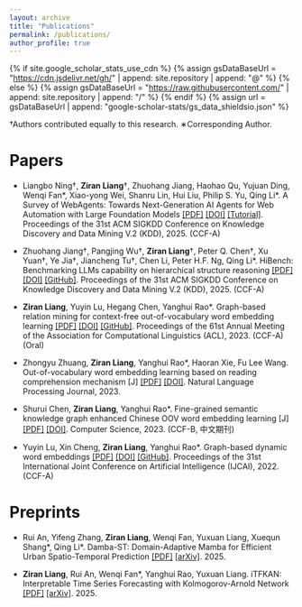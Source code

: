 ```yaml
---
layout: archive
title: "Publications"
permalink: /publications/
author_profile: true
---
```


{% if site.google_scholar_stats_use_cdn %}
{% assign gsDataBaseUrl = "https://cdn.jsdelivr.net/gh/" | append: site.repository | append: "@" %}
{% else %}
{% assign gsDataBaseUrl = "https://raw.githubusercontent.com/" | append: site.repository | append: "/" %}
{% endif %}
{% assign url = gsDataBaseUrl | append: "google-scholar-stats/gs_data_shieldsio.json" %}

<!-- Please also find my publications on [Google Scholar](https://scholar.google.com/citations?user=yXOpclkAAAAJ) ( <a href='https://scholar.google.com/citations?user=yXOpclkAAAAJ'><img src="https://img.shields.io/endpoint?url={{ url | url_encode }}&logo=Google%20Scholar&labelColor=f6f6f6&color=9cf&style=flat&label=citations"></a> ). -->
†Authors contributed equally to this research.
∗Corresponding Author.

# Papers

- Liangbo Ning†, **Ziran Liang**†, Zhuohang Jiang, Haohao Qu, Yujuan Ding, Wenqi Fan\*, Xiao-yong Wei, Shanru Lin, Hui Liu, Philip S. Yu, Qing Li\*. A Survey of WebAgents: Towards Next-Generation AI Agents for Web Automation with Large Foundation Models [[PDF]](https://liangzrtvjivo.github.io/files/2025.kdd.webagentsurvey.pdf) [[DOI]](https://doi.org/10.1145/3711896.3736555) [[Tutorial]](https://biglemon-ning.github.io/WebAgents/
). Proceedings of the 31st ACM SIGKDD Conference on Knowledge Discovery and Data Mining V.2 (KDD), 2025. (CCF-A) 

- Zhuohang Jiang†, Pangjing Wu†, **Ziran Liang**†, Peter Q. Chen†, Xu Yuan†, Ye Jia†, Jiancheng Tu†, Chen Li, Peter H.F. Ng, Qing Li*. HiBench: Benchmarking LLMs capability on hierarchical structure reasoning [[PDF]](https://liangzrtvjivo.github.io/files/2025.kdd.hibench.pdf) [[DOI]](https://doi.org/10.1145/3711896.3737378) [[GitHub]](https://github.com/jzzzzh/HiBench). Proceedings of the 31st ACM SIGKDD Conference on Knowledge Discovery and Data Mining V.2 (KDD), 2025. (CCF-A)  


- **Ziran Liang**, Yuyin Lu, Hegang Chen, Yanghui Rao*. Graph-based relation mining for context-free out-of-vocabulary
word embedding learning [[PDF]](https://liangzrtvjivo.github.io/files/2023.acl-long.grm.pdf) [[DOI]](https://aclanthology.org/2023.acl-long.790/) [[GitHub]](https://github.com/liangzrtvjivo/GRM). Proceedings of the 61st Annual Meeting of the Association for Computational Linguistics (ACL), 2023. (CCF-A) (Oral)

- Zhongyu Zhuang, **Ziran Liang**, Yanghui Rao*, Haoran Xie, Fu Lee Wang. Out-of-vocabulary word embedding learning based on reading comprehension mechanism [J] [[PDF]](https://liangzrtvjivo.github.io/files/2023.nlpj.rcm.pdf) [[DOI]](https://www.sciencedirect.com/science/article/pii/S2949719123000353). Natural Language Processing Journal, 2023.

- Shurui Chen, **Ziran Liang**, Yanghui Rao*. Fine-grained semantic knowledge graph enhanced Chinese OOV word
embedding learning [J] [[PDF]](https://liangzrtvjivo.github.io/files/2023.jsjkx.graph.pdf) [[DOI]](https://www.jsjkx.com/EN/abstract/abstract21404.shtml). Computer Science, 2023. (CCF-B, 中文期刊)

- Yuyin Lu, Xin Cheng, **Ziran Liang**, Yanghui Rao*. Graph-based dynamic word embeddings [[PDF]](https://liangzrtvjivo.github.io/files/2022.ijcai.gdwe.pdf) [[DOI]](https://www.ijcai.org/proceedings/2022/594) [[GitHub]](https://github.com/luyy9apples/GDWE). Proceedings of the 31st International Joint Conference on Artificial Intelligence (IJCAI), 2022. (CCF-A)

<!-- - LDAformer: Predicting LncRNA-Disease Associations based on Topological Feature Extraction and Transformer Encoder [[PDF]](https://echochou990919.github.io/files/LDAformer.pdf) [[DOI]](https://doi.org/10.1093/bib/bbac370) [[GitHub]](https://github.com/EchoChou990919/LDAformer)  
**Yi Zhou**, Xinyi Wang, Lin Yao, Min Zhu  
Briefings in Bioinformatics (BIB), 2022 (JCR-Q1, IF: 13.994)  

- GBDT4CTRVis: Visual Analytics of Gradient Boosting Decision Tree for Advertisement Click-Through Rate Prediction [[PDF]](https://echochou990919.github.io/files/GBDT4CTRVis.pdf) [[DOI]](https://link.springer.com/article/10.1007/s12650-024-00984-0) [[Video]](https://www.bilibili.com/video/BV1Wm4y1E7Q1) [[Slide]](https://echochou990919.github.io/files/GBDT4CTRVis_Slides.pdf)  
Wenwen Gao, Shangsong Liu, **Yi Zhou**, Fengjie Wang, Feng Zhou, Min Zhu  
Journal of Visualization (JoV), 2024  

- Dowsing: A Task-Driven Approach for Multiple-View Visualizations Dynamic Recommendation [[PDF]](https://echochou990919.github.io/files/Dowsing.pdf) [[DOI]](https://link.springer.com/article/10.1007/s12650-024-00989-9) [[Webpage]](https://dowsing-machine.github.io/) [[Online Demo]](http://dowsing-machine.com/)  
Jiamin Zhu, Meixuan Wu, **Yi Zhou**, Haotian Zhu, Min Zhu  
Journal of Visualization (JoV), 2024  

- Timely-MDA: A Benchmark for Generalizable MiRNA-Disease Association Prediction [[PDF]](https://echochou990919.github.io/files/BIBM_Short_Paper_v2.pdf) [[DOI]](https://ieeexplore.ieee.org/abstract/document/10822171) [[Github]](https://github.com/EchoChou990919/Timely-MDA)  
**Yi Zhou**, Xian Guan, Meixuan Wu, Chengzhou Ouyang, Min Zhu  
International Conference on Bioinformatics and Biomedicine (BIBM), 2024 -->

# Preprints

- Rui An, Yifeng Zhang, **Ziran Liang**, Wenqi Fan, Yuxuan Liang, Xuequn Shang*, Qing Li*. Damba-ST: Domain-Adaptive Mamba for Efficient Urban Spatio-Temporal Prediction [[PDF]](https://liangzrtvjivo.github.io/files/2025.arxiv.itfkan.pdf) [[arXiv]](https://arxiv.org/abs/2506.18939). 2025. 

- **Ziran Liang**, Rui An, Wenqi Fan*, Yanghui Rao, Yuxuan Liang. iTFKAN: Interpretable Time Series Forecasting with Kolmogorov-Arnold Network [[PDF]](https://liangzrtvjivo.github.io/files/2025.arxiv.itfkan.pdf) [[arXiv]](https://arxiv.org/abs/2504.16432). 2025. 


<!-- # Other Available Works

- Sichuan University - Huawei MindSpore Application Case Implementation Project: Swin Transformer [[GitHub]](https://github.com/EchoChou990919/mindspore_swin_transformer)  
**Yi Zhou**, Xiyao Li, Wanjing Zhang  

- DLMV: A Visual Analytic System for LncRNA-Disease Association Prediction [[Poster]](https://echochou990919.github.io/files/DLMV_Poster.pdf) [[Online Demo]](https://rna-disease.pages.dev/)  
**Yi Zhou**, Jiamin Zhu, Meixuan Wu   -->


<!-- {% if author.googlescholar %}
  You can also find my articles on <u><a href="{{author.googlescholar}}">my Google Scholar profile</a>.</u>
{% endif %}

{% include base_path %}

{% for post in site.publications reversed %}
  {% include archive-single.html %}
{% endfor %} -->
